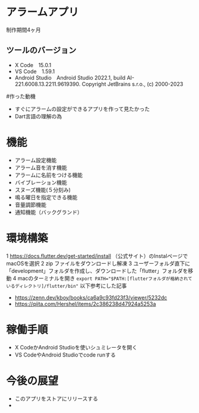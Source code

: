 # アラームアプリ

制作期間4ヶ月

## ツールのバージョン
- X Code&emsp;15.0.1
- VS Code&emsp;1.59.1
- Android Studio&emsp;Android Studio 2022.1, build AI-221.6008.13.2211.9619390. Copyright JetBrains s.r.o., (c) 2000-2023

#作った動機

- すぐにアラームの設定ができるアプリを作って見たかった
- Dart言語の理解の為

# 機能

- アラーム設定機能
- アラーム音を消す機能
- アラームに名前をつける機能
- バイブレーション機能
- スヌーズ機能(５分刻み)
- 鳴る曜日を指定できる機能
- 音量調節機能
- 通知機能（バックグランド）

# 環境構築
1 https://docs.flutter.dev/get-started/install （公式サイト）のInstalページでmacOSを選択
2 zip ファイルをダウンロードし解凍
3 ユーザーフォルダ直下に「development」フォルダを作成し、ダウンロードした「flutter」フォルダを移動
4 macのターミナルを開き `export PATH="$PATH:[flutterフォルダが格納されているディレクトリ]/flutter/bin"`
以下参考にした記事
- https://zenn.dev/kboy/books/ca6a9c93fd23f3/viewer/5232dc
- https://qiita.com/Hershel/items/2c386238d47924a5253a

# 稼働手順
- X CodeかAndroid Studioを使いシュミレータを開く
- VS CodeやAndroid Studioでcode runする

# 今後の展望
- このアプリをストアにリリースする
- 
